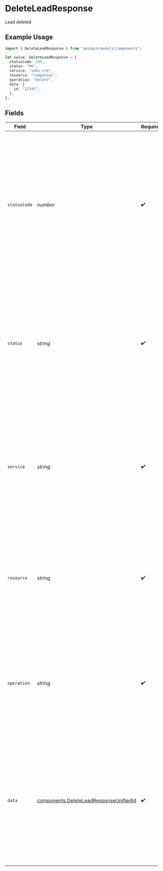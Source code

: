 # DeleteLeadResponse

Lead deleted

## Example Usage

```typescript
import { DeleteLeadResponse } from "apideck/models/components";

let value: DeleteLeadResponse = {
  statusCode: 200,
  status: "OK",
  service: "zoho-crm",
  resource: "companies",
  operation: "delete",
  data: {
    id: "12345",
  },
};
```

## Fields

| Field                                                                                                                                                                                                                                                                          | Type                                                                                                                                                                                                                                                                           | Required                                                                                                                                                                                                                                                                       | Description                                                                                                                                                                                                                                                                    | Example                                                                                                                                                                                                                                                                        |
| ------------------------------------------------------------------------------------------------------------------------------------------------------------------------------------------------------------------------------------------------------------------------------ | ------------------------------------------------------------------------------------------------------------------------------------------------------------------------------------------------------------------------------------------------------------------------------ | ------------------------------------------------------------------------------------------------------------------------------------------------------------------------------------------------------------------------------------------------------------------------------ | ------------------------------------------------------------------------------------------------------------------------------------------------------------------------------------------------------------------------------------------------------------------------------ | ------------------------------------------------------------------------------------------------------------------------------------------------------------------------------------------------------------------------------------------------------------------------------ |
| `statusCode`                                                                                                                                                                                                                                                                   | *number*                                                                                                                                                                                                                                                                       | :heavy_check_mark:                                                                                                                                                                                                                                                             | The HTTP response status code returned by the server. This integer value indicates the result of the delete operation, with a 200 status code confirming that the lead was successfully removed from the CRM system. It is crucial for verifying the success of the operation. | 200                                                                                                                                                                                                                                                                            |
| `status`                                                                                                                                                                                                                                                                       | *string*                                                                                                                                                                                                                                                                       | :heavy_check_mark:                                                                                                                                                                                                                                                             | A string representation of the HTTP response status. This property provides a textual description of the status code, such as 'OK' for a successful deletion, helping developers quickly understand the outcome of the operation.                                              | OK                                                                                                                                                                                                                                                                             |
| `service`                                                                                                                                                                                                                                                                      | *string*                                                                                                                                                                                                                                                                       | :heavy_check_mark:                                                                                                                                                                                                                                                             | The Apideck ID of the service provider involved in the operation. This string identifies which service within the Apideck ecosystem processed the delete request, useful for tracking and logging purposes.                                                                    | zoho-crm                                                                                                                                                                                                                                                                       |
| `resource`                                                                                                                                                                                                                                                                     | *string*                                                                                                                                                                                                                                                                       | :heavy_check_mark:                                                                                                                                                                                                                                                             | The name of the Unified API resource that was targeted by the operation. This string indicates the specific resource type, such as 'lead', that was deleted, providing context about the nature of the operation.                                                              | companies                                                                                                                                                                                                                                                                      |
| `operation`                                                                                                                                                                                                                                                                    | *string*                                                                                                                                                                                                                                                                       | :heavy_check_mark:                                                                                                                                                                                                                                                             | A string indicating the type of operation performed, in this case, 'delete'. This property confirms the action taken on the resource, ensuring clarity about the operation executed on the lead.                                                                               | delete                                                                                                                                                                                                                                                                         |
| `data`                                                                                                                                                                                                                                                                         | [components.DeleteLeadResponseUnifiedId](../../models/components/deleteleadresponseunifiedid.md)                                                                                                                                                                               | :heavy_check_mark:                                                                                                                                                                                                                                                             | This object contains the unique identifier of the lead that was deleted. It confirms the successful execution of the delete operation by providing the ID of the lead that has been removed from the CRM system. The structure is an object with a single key-value pair.      |                                                                                                                                                                                                                                                                                |